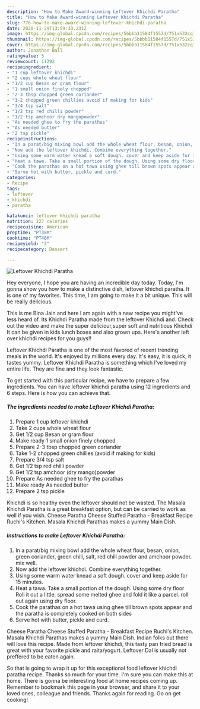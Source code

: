 ```yaml
---
description: "How to Make Award-winning Leftover Khichdi Paratha"
title: "How to Make Award-winning Leftover Khichdi Paratha"
slug: 776-how-to-make-award-winning-leftover-khichdi-paratha
date: 2020-11-29T13:59:33.231Z
image: https://img-global.cpcdn.com/recipes/5bbbb11584f1557d/751x532cq70/leftover-khichdi-paratha-recipe-main-photo.jpg
thumbnail: https://img-global.cpcdn.com/recipes/5bbbb11584f1557d/751x532cq70/leftover-khichdi-paratha-recipe-main-photo.jpg
cover: https://img-global.cpcdn.com/recipes/5bbbb11584f1557d/751x532cq70/leftover-khichdi-paratha-recipe-main-photo.jpg
author: Jonathan Ball
ratingvalue: 5
reviewcount: 11292
recipeingredient:
- "1 cup leftover khichdi"
- "2 cups whole wheat flour"
- "1/2 cup Besan or gram flour"
- "1 small onion finely chopped"
- "2-3 tbsp chopped green coriander"
- "1-2 chopped green chillies avoid if making for kids"
- "3/4 tsp salt"
- "1/2 tsp red chilli powder"
- "1/2 tsp amchoor dry mangopowder"
- "As needed ghee to fry the parathas"
- "As needed butter"
- "2 tsp pickle"
recipeinstructions:
- "In a parat/big mixing bowl add the whole wheat flour, besan, onion, green coriander, green chili, salt, red chili powder and amchoor powder. mix well."
- "Now add the leftover khichdi. Combine everything together."
- "Using some warm water knead a soft dough. cover and keep aside for 15 minutes."
- "Heat a tawa. Take a small portion of the dough. Using some dry floor Roll it out a little. spread some melted ghee and fold it like a parcel. roll out again using dry floor."
- "Cook the parathas on a hot tawa using ghee till brown spots appear and the paratha is completely cooked on both sides"
- "Serve hot with butter, pickle and curd."
categories:
- Recipe
tags:
- leftover
- khichdi
- paratha

katakunci: leftover khichdi paratha 
nutrition: 227 calories
recipecuisine: American
preptime: "PT38M"
cooktime: "PT46M"
recipeyield: "3"
recipecategory: Dessert

---
```



![Leftover Khichdi Paratha](https://img-global.cpcdn.com/recipes/5bbbb11584f1557d/751x532cq70/leftover-khichdi-paratha-recipe-main-photo.jpg)

Hey everyone, I hope you are having an incredible day today. Today, I'm gonna show you how to make a distinctive dish, leftover khichdi paratha. It is one of my favorites. This time, I am going to make it a bit unique. This will be really delicious.

This is me Bina Jain and here I am again with a new recipe you might&#39;ve less heard of. Its Khichdi Paratha made from the leftover Khichdi and. Check out the video and make the super deliciour,super soft and nutritious Khichdi It can be given in kids lunch boxes and also grown ups. Here&#39;s another left over khichdi recipes for you guys!!

Leftover Khichdi Paratha is one of the most favored of recent trending meals in the world. It's enjoyed by millions every day. It's easy, it is quick, it tastes yummy. Leftover Khichdi Paratha is something which I've loved my entire life. They are fine and they look fantastic.


To get started with this particular recipe, we have to prepare a few ingredients. You can have leftover khichdi paratha using 12 ingredients and 6 steps. Here is how you can achieve that.

<!--inarticleads1-->

##### The ingredients needed to make Leftover Khichdi Paratha:

1. Prepare 1 cup leftover khichdi
1. Take 2 cups whole wheat flour
1. Get 1/2 cup Besan or gram flour
1. Make ready 1 small onion finely chopped
1. Prepare 2-3 tbsp chopped green coriander
1. Take 1-2 chopped green chillies (avoid if making for kids)
1. Prepare 3/4 tsp salt
1. Get 1/2 tsp red chilli powder
1. Get 1/2 tsp amchoor (dry mango)powder
1. Prepare As needed ghee to fry the parathas
1. Make ready As needed butter
1. Prepare 2 tsp pickle


Khichdi is so healthy even the leftover should not be wasted. The Masala Khichdi Paratha is a great breakfast option, but can be carried to work as well if you wish. Cheese Paratha Cheese Stuffed Paratha - Breakfast Recipe Ruchi&#39;s Kitchen. Masala Khichdi Parathas makes a yummy Main Dish. 

<!--inarticleads2-->

##### Instructions to make Leftover Khichdi Paratha:

1. In a parat/big mixing bowl add the whole wheat flour, besan, onion, green coriander, green chili, salt, red chili powder and amchoor powder. mix well.
1. Now add the leftover khichdi. Combine everything together.
1. Using some warm water knead a soft dough. cover and keep aside for 15 minutes.
1. Heat a tawa. Take a small portion of the dough. Using some dry floor Roll it out a little. spread some melted ghee and fold it like a parcel. roll out again using dry floor.
1. Cook the parathas on a hot tawa using ghee till brown spots appear and the paratha is completely cooked on both sides
1. Serve hot with butter, pickle and curd.


Cheese Paratha Cheese Stuffed Paratha - Breakfast Recipe Ruchi&#39;s Kitchen. Masala Khichdi Parathas makes a yummy Main Dish. Indian folks out there will love this recipe. Made from leftover khichdi, this tasty pan fried bread is great with your favorite pickle and raita/yogurt. Leftover Dal is usually not preffered to be eaten again. 

So that is going to wrap it up for this exceptional food leftover khichdi paratha recipe. Thanks so much for your time. I'm sure you can make this at home. There is gonna be interesting food at home recipes coming up. Remember to bookmark this page in your browser, and share it to your loved ones, colleague and friends. Thanks again for reading. Go on get cooking!
